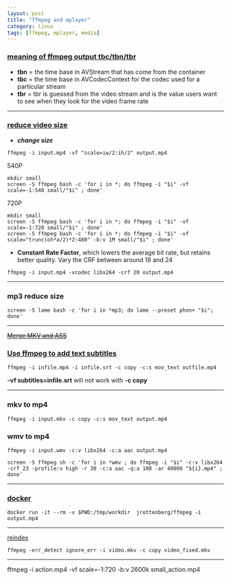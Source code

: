 ```yaml
---
layout: post
title: "ffmpeg and mplayer"
category: linux
tags: [ffmpeg, mplayer, media]
---
```



### [meaning of ffmpeg output tbc/tbn/tbr](https://stackoverflow.com/questions/3199489/meaning-of-ffmpeg-output-tbc-tbn-tbr)

+ **tbn** = the time base in AVStream that has come from the container
+ **tbc** = the time base in AVCodecContext for the codec used for a particular stream
+ **tbr** = tbr is guessed from the video stream and is the value users want to see when they look for the video frame rate

---

###  [reduce video size](https://unix.stackexchange.com/questions/28803/how-can-i-reduce-a-videos-size-with-ffmpeg)


+ ***change size***

```
ffmpeg -i input.mp4 -vf "scale=iw/2:ih/2" output.mp4

```

540P

```
mkdir small
screen -S ffmpeg bash -c 'for i in *; do ffmpeg -i "$i" -vf scale=-1:540 small/"$i" ; done'
```

720P

```
mkdir small
screen -S ffmpeg bash -c 'for i in *; do ffmpeg -i "$i" -vf scale=-1:720 small/"$i" ; done'
screen -S ffmpeg bash -c 'for i in *; do ffmpeg -i "$i" -vf  scale="trunc(oh*a/2)*2:480" -b:v 1M small/"$i" ; done'
```

+ **Constant Rate Factor**, which lowers the average bit rate, but retains better quality. Vary the CRF between around 18 and 24

```
ffmpeg -i input.mp4 -vcodec libx264 -crf 20 output.mp4
```

---

### mp3 reduce size


```
screen -S lame bash -c 'for i in *mp3; do lame --preset phon+ "$i"; done'
```

---

~~[Merge MKV and ASS](https://www.flynsarmy.com/2015/01/bulk-merge-mkv-ass-subtitle-files/)~~

### [Use ffmpeg to add text subtitles](https://stackoverflow.com/questions/8672809/use-ffmpeg-to-add-text-subtitles)

```
ffmpeg -i infile.mp4 -i infile.srt -c copy -c:s mov_text outfile.mp4
```

**-vf subtitles=infile.srt** will not work with **-c copy**

---

### mkv to mp4


```
ffmpeg -i input.mkv -c copy -c:s mov_text output.mp4
```

### wmv to mp4 

```
ffmpeg -i input.wmv -c:v libx264 -c:a aac output.mp4
```

```
screen -S ffmpeg sh -c 'for i in *wmv ; do ffmpeg -i "$i" -c:v libx264 -crf 23 -profile:v high -r 30 -c:a aac -q:a 100 -ar 48000 "${i}.mp4" ; done'
```

---

### [docker](https://hub.docker.com/r/jrottenberg/ffmpeg/)

```
docker run -it --rm -v $PWD:/tmp/workdir  jrottenberg/ffmpeg -i output.mp4
```

---

[reindex](https://video.stackexchange.com/questions/18220/fix-bad-files-and-streams-with-ffmpeg-so-vlc-and-other-players-would-not-crash)

```
ffmpeg -err_detect ignore_err -i video.mkv -c copy video_fixed.mkv
```

---

ffmpeg -i action.mp4 -vf scale=-1:720 -b:v 2600k small_action.mp4
